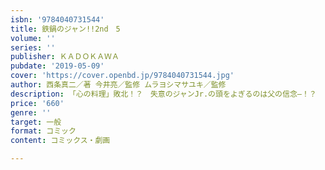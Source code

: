 ```yaml
---
isbn: '9784040731544'
title: 鉄鍋のジャン!!2nd　5
volume: ''
series: ''
publisher: ＫＡＤＯＫＡＷＡ
pubdate: '2019-05-09'
cover: 'https://cover.openbd.jp/9784040731544.jpg'
author: 西条真二／著 今井亮／監修 ムラヨシマサユキ／監修
description: 「心の料理」敗北！？　失意のジャンJr.の頭をよぎるのは父の信念―！？
price: '660'
genre: ''
target: 一般
format: コミック
content: コミックス・劇画

---
```

